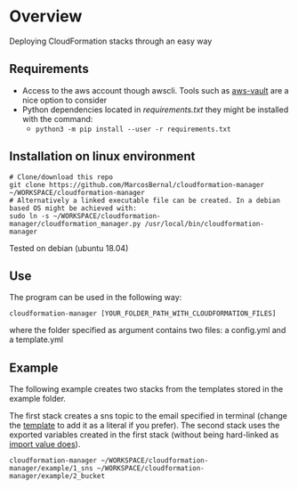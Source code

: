 # Overview

Deploying CloudFormation stacks through an easy way

## Requirements

- Access to the aws account though awscli. Tools such as [aws-vault](https://github.com/99designs/aws-vault) are a nice option to consider
- Python dependencies located in *requirements.txt* they might be installed with the command:
    - `python3 -m pip install --user -r requirements.txt`

## Installation on linux environment

    # Clone/download this repo
    git clone https://github.com/MarcosBernal/cloudformation-manager ~/WORKSPACE/cloudformation-manager
    # Alternatively a linked executable file can be created. In a debian based OS might be achieved with:
    sudo ln -s ~/WORKSPACE/cloudformation-manager/cloudformation_manager.py /usr/local/bin/cloudformation-manager

Tested on debian (ubuntu 18.04)

## Use
The program can be used in the following way:

    cloudformation-manager [YOUR_FOLDER_PATH_WITH_CLOUDFORMATION_FILES]

where the folder specified as argument contains two files: a config.yml and a template.yml

## Example
The following example creates two stacks from the templates stored in the example folder.

The first stack creates a sns topic to the email specified in terminal (change the [template](example/1_sns/config.yml) to add it as a literal if you prefer).
The second stack uses the exported variables created in the first stack (without being hard-linked as [import value does](https://docs.aws.amazon.com/AWSCloudFormation/latest/UserGuide/intrinsic-function-reference-importvalue.html)).

    cloudformation-manager ~/WORKSPACE/cloudformation-manager/example/1_sns ~/WORKSPACE/cloudformation-manager/example/2_bucket
